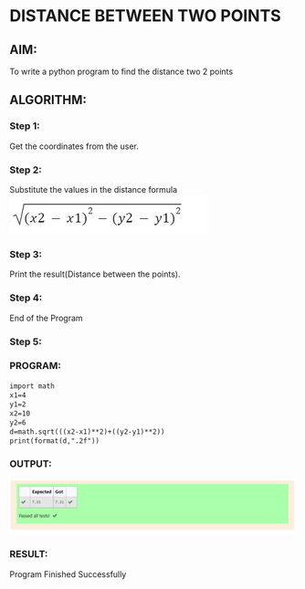 # DISTANCE BETWEEN TWO POINTS

## AIM:
To write a python program to find the distance two 2 points
## ALGORITHM:
### Step 1: 
Get the coordinates from the user.
### Step 2:
Substitute the values in the distance formula
 ![output](/formula.png)
### Step 3: 
Print the result(Distance between the points).
### Step 4: 
End of the Program
### Step 5: 
### PROGRAM:
~~~
import math
x1=4
y1=2
x2=10
y2=6
d=math.sqrt(((x2-x1)**2)+((y2-y1)**2))
print(format(d,".2f"))
~~~
### OUTPUT:
![GitHub Logo](/distance.png)



### RESULT:
Program Finished Successfully

